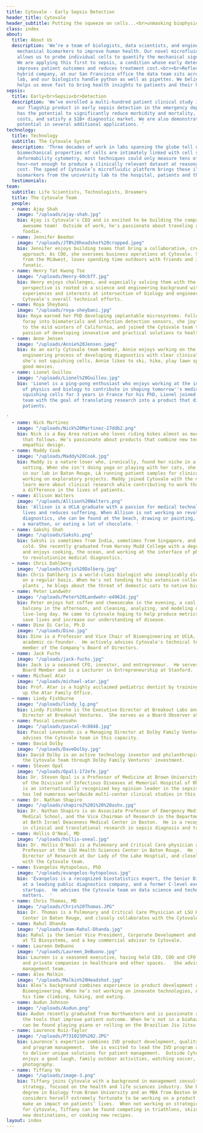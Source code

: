 ```yaml
---
title: Cytovale - Early Sepsis Detection
header_title: Cytovale
header_subtitle: Putting the squeeze on cells...<br>unmasking biophysical markers
class: index
about:
  title: About Us
  description: 'We’re a team of biologists, data scientists, and engineers developing
    mechanical biomarkers to improve human health. Our novel microfluidic platform
    allows us to probe individual cells to quantify the mechanical signatures of disease.
    We are applying this first to sepsis, a condition whose early detection dramatically
    improves patient outcomes and reduces treatment cost.<br><br>Reflecting our technology/biology
    hybrid company, at our San Francisco office the data team sits across from a wet
    lab, and our biologists handle python as well as pipettes. We believe close collaboration
    helps us move fast to bring health insights to patients and their healthcare providers. '
sepsis:
  title: Early<br>Sepsis<br>Detection
  description: 'We’ve enrolled a multi-hundred patient clinical study in support of
    our flagship product in early sepsis detection in the emergency department, which
    has the potential to significantly reduce morbidity and mortality, decrease healthcare
    costs, and satisfy a $1B+ diagnostic market. We are also demonstrating our platform’s
    potential in several additional applications. '
technology:
  title: Technology
  subtitle: The Cytovale System
  description: 'Three decades of work in labs spanning the globe tell us that the
    biomechanical properties of cells are intimately linked with cell state. Until
    deformability cytometry, most techniques could only measure tens of cells per
    hour—not enough to produce a clinically relevant dataset at reasonable time and
    cost. The speed of Cytovale’s microfluidic platform brings these illuminating
    biomarkers from the university lab to the hospital, patients and their caregivers. '
  testimonials: 
team:
  subtitle: Life Scientists, Technologists, Dreamers
  title: The Cytovale Team
  people:
  - name: Ajay Shah
    image: "/uploads/ajay-shah.jpg"
    bio: Ajay is Cytovale's CEO and is excited to be building the company with this
      awesome team!  Outside of work, he's passionate about traveling and is a self-confessed
      foodie.
  - name: Jennifer Beedon
    image: "/uploads/JTB%20headshot%20cropped.jpeg"
    bio: Jennifer enjoys building teams that bring a collaborative, creative and analytical
      approach. As COO, she oversees business operations at Cytovale. She's a transplant
      from the Midwest, loves spending time outdoors with friends and is a proud soccer
      fanatic.
  - name: Henry Tat Kwong Tse
    image: "/uploads/Henry-60cbff.jpg"
    bio: Henry enjoys challenges, and especially solving them with the Cytovale team. Henry's
      perspective is rooted in a science and engineering background with specific
      experiences and interests at intersection of biology and engineering. He leads
      Cytovale's overall technical efforts.
  - name: Roya Sheybani
    image: "/uploads/roya-sheybani.jpg"
    bio: Roya earned her PhD developing implantable microsystems. Following a brief
      foray into biomaterials and infection detection sensors, she joyfully returned
      to the mild winters of California, and joined the Cytovale team to pursue her
      passion of developing innovative and practical solutions to healthcare needs.
  - name: Anne Jensen
    image: "/uploads/Annie%20Jensen.jpeg"
    bio: As an early Cytovale team member, Annie enjoys working on the interdisciplinary
      engineering process of developing diagnostics with clear clinical utility. When
      she's not squishing cells, Annie likes to ski, hike, play lawn sports and watch
      good movies. 
  - name: Lionel Guillou
    image: "/uploads/Lionel%20Guillou.jpg"
    bio: 'Lionel is a ping-pong enthusiast who enjoys working at the intersection
      of physics and biology to contribute in shaping tomorrow''s medicine. After
      squishing cells for 3 years in France for his PhD, Lionel joined the Cytovale
      team with the goal of translating research into a product that directly helps
      patients.

'
  - name: Nick Martinez
    image: "/uploads/Nick%20Martinez-27ddb2.png"
    bio: Nick is a Bay Area native who loves riding bikes almost as much as the meal
      that follows. He’s passionate about products that combine new technology and
      empathic design.
  - name: Maddy Cook
    image: "/uploads/Maddy%20Cook.jpg"
    bio: Maddy is a nature lover who, ironically, found her niche in a laboratory
      setting. When she isn't doing yoga or playing with her cats, she is working
      in our lab in Baton Rouge, LA running patient samples for clinical trials and
      working on exploratory projects. Maddy joined Cytovale with the motivation to
      learn more about clinical research while contributing to work that will make
      a difference in the lives of patients. 
  - name: Allison Walters
    image: "/uploads/Allison%20Walters.png"
    bio: 'Allison is a UCLA graduate with a passion for medical technology that saves
      lives and reduces suffering. When Allison is not working on revolutionary medical
      diagnostics, she can be found at the beach, drawing or painting, training for
      a marathon, or eating a lot of chocolate. '
  - name: Sakshi Shah
    image: "/uploads/Sakshi.png"
    bio: Sakshi is sometimes from India, sometimes from Singapore, and perpetually
      cold. She recently graduated from Harvey Mudd College with a degree in physics
      and enjoys cooking, the ocean, and working at the interface of physics and biology
      to revolutionize medical diagnostics.
  - name: Chris Dahlberg
    image: "/uploads/Chris%20Dalberg.jpg"
    bio: Chris Dahlberg is a world-class biologist who inexplicably electrocutes himself
      on a regular basis. When he's not tending to his extensive collection of carnivorous
      plants , he blogs about the threat of domestic cats to native bird populations.
  - name: Peter Landwehr
    image: "/uploads/Peter%20Landwehr-e4962d.jpg"
    bio: Peter enjoys hot coffee and cheesecake in the evening, a cool drink on the
      balcony in the afternoon, and cleaning, analyzing, and modeling data all the
      live-long day. He came to Cytovale hoping to help produce metrics that will
      save lives and increase our understanding of disease.
  - name: Dino Di Carlo, Ph.D
    image: "/uploads/Dino.jpg"
    bio: Dino is a Professor and Vice Chair of Bioengineering at UCLA, and Cytovale's
      academic co-founder.  He actively advises Cytovale's technical team and is a
      member of the Company's Board of Directors.
  - name: Jack Fuchs
    image: "/uploads/jack-fuchs.jpg"
    bio: Jack is a seasoned CFO, investor, and entrepreneur.  He serves as a Cytovale
      Board Member and is a Lecturer in Entrepreneurship at Stanford.
  - name: Michael Atar
    image: "/uploads/michael-atar.jpg"
    bio: Prof. Atar is a highly acclaimed pediatric dentist by training, and heads
      up the Atar Family Office.
  - name: Lindy Fishburne
    image: "/uploads/lindy_lg.png"
    bio: Lindy Fishburne is the Executive Director at Breakout Labs and the Managing
      Director at Breakout Ventures.  She serves as a Board Observer at Cytovale.
  - name: Pascal Levensohn
    image: "/uploads/pascal-9c8848.jpg"
    bio: Pascal Levensohn is a Managing Director at Dolby Family Ventures, and closely
      advises the Cytovale team in this capacity.
  - name: David Dolby
    image: "/uploads/DaveDolby.jpg"
    bio: David Dolby is an active technology investor and philanthropist, and supports
      the Cytovale team through Dolby Family Ventures' investment.
  - name: Steven Opal
    image: "/uploads/Opal1-172efe.jpg"
    bio: Dr. Steven Opal is a Professor of Medicine at Brown University and Chief
      of the Division of Infectious Diseases at Memorial Hospital of Rhode Island.  He
      is an internationally recognized key opinion leader in the sepsis field and
      has led numerous worldwide multi-center clinical studies in this space.
  - name: Dr. Nathan Shapiro
    image: "/uploads/shapiro2%201%20%20ashx.jpg"
    bio: Dr. Nathan Shapiro is an Associate Professor of Emergency Medicine at Harvard
      Medical School, and the Vice Chairman of Research in the Department of Medicine
      at Beth Israel Deaconess Medical Center in Boston.  He is a recognized leader
      in clinical and translational research in sepsis diagnosis and treatment.
  - name: Hollis O'Neal, MD
    image: "/uploads/hollis-oneal.jpg"
    bio: Dr. Hollis O'Neal is a Pulmonary and Critical Care physician and an Assistant
      Professor at the LSU Health Sciences Center in Baton Rouge.  He is the Medical
      Director of Research at Our Lady of the Lake Hosptial, and closely collaborates
      with the Cytovale team.
  - name: Evangelos Hytopolous, PhD
    image: "/uploads/evangelos-hytopolous.jpg"
    bio: 'Evangelos is a recognized biostatistics expert, the Senior Director of Biostatistics
      at a leading public diagnostics company, and a former C-level executive at multiple
      startups.  He advises the Cytovale team on data science and technology development
      matters.  '
  - name: Chris Thomas, MD
    image: "/uploads/Chris%20Thomas.JPG"
    bio: Dr. Thomas is a Pulmonary and Critical Care Physician at LSU Health Sciences
      Center in Baton Rouge, and closely collaborates with the Cytovale team.
  - name: Rahul Dhanda
    image: "/uploads/team-Rahul-Dhanda.jpg"
    bio: Rahul is the Senior Vice President, Corporate Development and Marketing,
      at T2 Biosystems, and a key commercial advisor to Cytovale.
  - name: Laureen DeBuono
    image: "/uploads/Laureen_DeBuono.jpg"
    bio: Laureen is a seasoned executive, having held CEO, COO and CFO roles in public
      and private companies in healthcare and other spaces.   She advises Cytovale's
      management team.
  - name: Alex Malkin
    image: "/uploads/Malkin%20Headshot.jpg"
    bio: Alex’s background combines experience in product development and a PhD in
      Bioengineering. When he’s not working on innovate technologies, Alex spends
      his time climbing, hiking, and eating.
  - name: Audun Johnson
    image: "/uploads/Audun.png"
    bio: Audun recently graduated from Northwestern and is passionate about building
      the tools that improve patient outcome. When he's not in a biohazard zone, he
      can be found playing piano or rolling on the Brazilian Jiu Jitsu mats
  - name: Laurence Ruiz-Taylor
    image: "/uploads/P7310230%202.JPG"
    bio: Laurence’s expertise combines IVD product development, quality implementation,
      and program management.  She is excited to lead the IVD program at Cytovale
      to deliver unique solutions for patient management.  Outside Cytovale, Laurence
      enjoys a good laugh, family outdoor activities, watching soccer, cooking, and
      photography.
  - name: Tiffany Vo
    image: "/uploads/image-3.png"
    bio: Tiffany joins Cytovale with a background in management consulting and business
      strategy, focused on the health and life sciences industry. She holds a Bachelor’s
      degree in Biology from Brown University and an MBA from Boston University. Tiffany
      considers herself extremely fortunate to be working on a product that can help
      make an impact on patients’ lives.  When not working on strategic initiatives
      for Cytovale, Tiffany can be found competing in triathlons, skiing, exploring
      new destinations, or cooking new recipes.
layout: index
---
```


